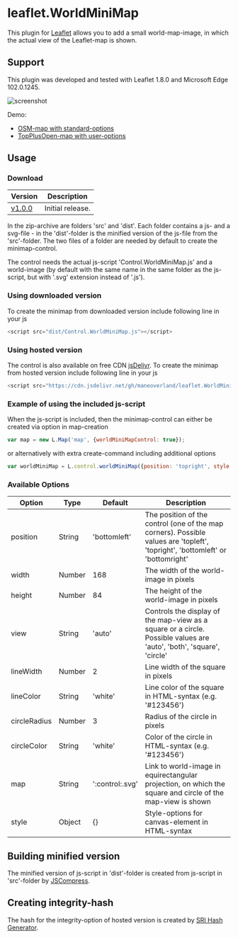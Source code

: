 leaflet.WorldMiniMap
========================

This plugin for [Leaflet](https://leafletjs.com/) allows you to add a small world-map-image, in which the actual view of the Leaflet-map is shown.

Support
-------
This plugin was developed and tested with Leaflet 1.8.0 and Microsoft Edge 102.0.1245.

![screenshot](https://raw.github.com/maneoverland/leaflet.WorldMiniMap/master/OSM-Demo.PNG "Default look of WorldMiniMap")

Demo:
* [OSM-map with standard-options](https://maneoverland.github.io/leaflet.WorldMiniMap/)
* [TopPlusOpen-map with user-options](https://maneoverland.github.io/leaflet.WorldMiniMap/tpo.html)

Usage
-----
### Download
| Version          |  Description |
| ---             | --- |
| [v1.0.0](https://github.com/maneoverland/leaflet.WorldMiniMap/archive/refs/tags/v1.0.0.zip)        | Initial release. |

In the zip-archive are folders 'src' and 'dist'. Each folder contains a js- and a svg-file - in the 'dist'-folder is the minified version of the js-file from the 'src'-folder. The two files of a folder are needed by default to create the minimap-control.

The control needs the actual js-script 'Control.WorldMiniMap.js' and a world-image (by default with the same name in the same folder as the js-script, but with '.svg' extension instead of '.js').

### Using downloaded version
To create the minimap from downloaded version include following line in your js
```js
<script src="dist/Control.WorldMiniMap.js"></script>
```

### Using hosted version
The control is also available on free CDN [jsDelivr](https://cdn.jsdelivr.net/gh/maneoverland/leaflet.WorldMiniMap@1.0.0/dist/Control.WorldMiniMap.js).
To create the minimap from hosted version include following line in your js
```js
<script src="https://cdn.jsdelivr.net/gh/maneoverland/leaflet.WorldMiniMap@1.0.0/dist/Control.WorldMiniMap.js" integrity="sha512-PFw8St3qenU1/dmwCfiYYN/bRcqY1p3+sBATR+rZ6622eyXOk/8izVtlmm/k8qW7KbRIJsku838WCV5LMs6FCg==" crossorigin=""></script>
```

### Example of using the included js-script
When the js-script is included, then the minimap-control can either be created via option in map-creation
```js
var map = new L.Map('map', {worldMiniMapControl: true});
```
or alternatively with extra create-command including additional options
```js
var worldMiniMap = L.control.worldMiniMap({position: 'topright', style: {opacity: 0.9, borderRadius: '0px', backgroundColor: 'lightblue'}}).addTo(map);
```

### Available Options
| Option | Type | Default | Description |
| --- | --- | --- | --- |
| position | String | 'bottomleft' | The position of the control (one of the map corners). Possible values are 'topleft', 'topright', 'bottomleft' or 'bottomright' |
| width | Number | 168 | The width of the world-image in pixels |
| height | Number | 84 | The height of the world-image in pixels |
| view | String | 'auto' | Controls the display of the map-view as a square or a circle. Possible values are 'auto', 'both', 'square', 'circle' |
| lineWidth | Number | 2 | Line width of the square in pixels |
| lineColor | String | 'white' | Line color of the square in HTML-syntax (e.g. '#123456') |
| circleRadius | Number | 3 | Radius of the circle in pixels |
| circleColor | String | 'white' | Color of the circle in HTML-syntax (e.g. '#123456') |
| map | String | ':control:.svg' | Link to world-image in equirectangular projection, on which the square and circle of the map-view is shown |
| style | Object | {} | Style-options for canvas-element in HTML-syntax |

Building minified version
-------------------------
The minified version of js-script in 'dist'-folder is created from js-script in 'src'-folder by [JSCompress](https://jscompress.com/).

Creating integrity-hash
-----------------------
The hash for the integrity-option of hosted version is created by [SRI Hash Generator](https://www.srihash.org/).
